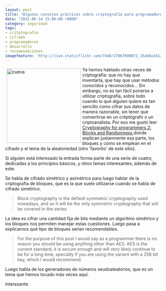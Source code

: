 ```yaml
---
layout: post
title: "Algunos consejos prácticos sobre criptografía para programadores"
date: "2021-06-14 15:00:00 +0000"
category: seguridad
tags:
- critptografía
- cifrado
- programadores 
- desarrollo
- recomendaciones
imagefeature: 'http://live.staticflickr.com/7448/27867600871_15a68a3412.jpg'
---
```

<a href="https://www.flickr.com/photos/fernand0/27867600871/" title="cueva "><img src="http://live.staticflickr.com/7448/27867600871_15a68a3412.jpg" alt="cueva " width="240" style="float:left; margin:5px"></a>
Ya hemos hablado otras veces de criptografía: que no hay que inventarla, que hay que usar métodos conocidos y reconocidos... Sin embargo, no es tan fácil ponerse a utilizar criptografía, sobre todo cuando lo que alguien quiere es tan sencillo como cifrar sus datos de manera razonable, sin tener que convertirse en un critptógrafo o un criptoanalista.
Por eso me gustó leer [ Cryptography for programmers 2: Blocks and Randomness ](https://dev.to/shierve/cryptography-for-programmers-2-blocks-and-randomness-3ho1) donde explican justamnente esa parte, los bloques y cómo se emplean en el cifrado y el tema de la aleatoriedad (otro 'favorito' de este sitio).

Si alguien está interesado la entrada forma parte de una serie de cuatro, dedicadas a los principios básicos, y otros temas interesantes, además de este.

Se habla de cifrado simétrico y asimétrico para luego hablar de la criptografía de bloques, que es la que suele utilizarse cuando se habla de cifrado simétrico.

> Block cryptography is the default symmetric cryptography used nowadays, and so it will be the only symmetric cryptography that will be covered in the series.

La idea es cifrar una cantidad fija de bits mediante un algoritmo simétrico y los bloques nos permiten manejar estas cuestiones. Luego pasa a explicarnos qué tipo de bloques serían recomendables.

> For the purpose of this post I would say as a programmer there is no reason you should be using anything other than AES. AES is the current standard, it is secure enough and will very likely continue to be for a long time, specially if you are using the variant with a 256 bit key, which I would recommend. 

Luego habla de los generadores de números seudoaleatorios, que es un tema que hemos tocado más veces aquí.

Interesante.
